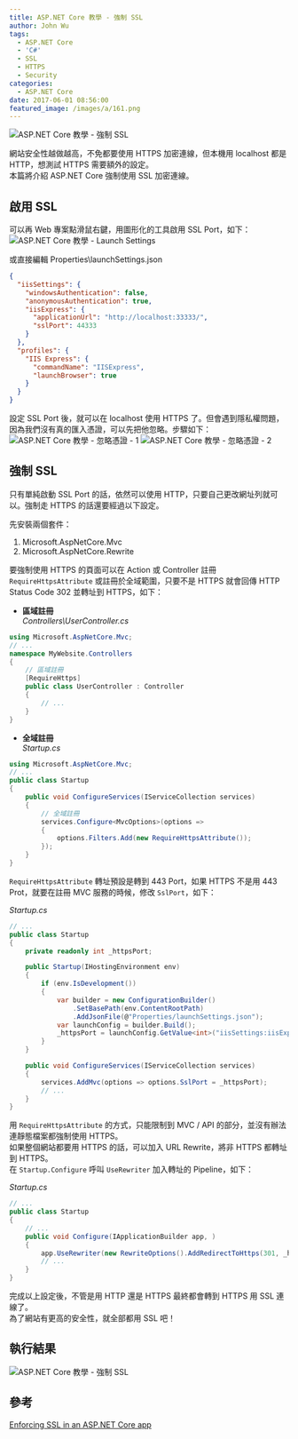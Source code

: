 ```yaml
---
title: ASP.NET Core 教學 - 強制 SSL
author: John Wu
tags:
  - ASP.NET Core
  - 'C#'
  - SSL
  - HTTPS
  - Security
categories:
  - ASP.NET Core
date: 2017-06-01 08:56:00
featured_image: /images/a/161.png
---
```

![ASP.NET Core 教學 - 強制 SSL](/images/a/161.png)

網站安全性越做越高，不免都要使用 HTTPS 加密連線，但本機用 localhost 都是 HTTP，想測試 HTTPS 需要額外的設定。  
本篇將介紹 ASP.NET Core 強制使用 SSL 加密連線。  

<!-- more -->

## 啟用 SSL

可以再 Web 專案點滑鼠右鍵，用圖形化的工具啟用 SSL Port，如下：  
![ASP.NET Core 教學 - Launch Settings](/images/a/158.png)

或直接編輯 Properties\launchSettings.json  
```json
{
  "iisSettings": {
    "windowsAuthentication": false,
    "anonymousAuthentication": true,
    "iisExpress": {
      "applicationUrl": "http://localhost:33333/",
      "sslPort": 44333
    }
  },
  "profiles": {
    "IIS Express": {
      "commandName": "IISExpress",
      "launchBrowser": true
    }
  }
}
```

設定 SSL Port 後，就可以在 localhost 使用 HTTPS 了。但會遇到隱私權問題，因為我們沒有真的匯入憑證，可以先把他忽略。步驟如下：  
![ASP.NET Core 教學 - 忽略憑證 - 1](/images/a/159.png)
![ASP.NET Core 教學 - 忽略憑證 - 2](/images/a/160.png)

## 強制 SSL

只有單純啟動 SSL Port 的話，依然可以使用 HTTP，只要自己更改網址列就可以。強制走 HTTPS 的話還要經過以下設定。 

先安裝兩個套件：  
1. Microsoft.AspNetCore.Mvc  
2. Microsoft.AspNetCore.Rewrite  

要強制使用 HTTPS 的頁面可以在 Action 或 Controller 註冊 `RequireHttpsAttribute` 或註冊於全域範圍，只要不是 HTTPS 就會回傳 HTTP Status Code 302 並轉址到 HTTPS，如下：  

* **區域註冊**  
  *Controllers\UserController.cs*
```cs
using Microsoft.AspNetCore.Mvc;
// ...
namespace MyWebsite.Controllers
{
    // 區域註冊
    [RequireHttps]
    public class UserController : Controller
    {
        // ...
    }
}
```
* **全域註冊**  
  *Startup.cs*
```cs
using Microsoft.AspNetCore.Mvc;
// ...
public class Startup
{
    public void ConfigureServices(IServiceCollection services)
    {
        // 全域註冊
        services.Configure<MvcOptions>(options =>
        {
            options.Filters.Add(new RequireHttpsAttribute());
        });
    }
}
```


`RequireHttpsAttribute` 轉址預設是轉到 443 Port，如果 HTTPS 不是用 443 Prot，就要在註冊 MVC 服務的時候，修改 `SslPort`，如下：  

*Startup.cs*
```cs
// ...
public class Startup
{
    private readonly int _httpsPort;

    public Startup(IHostingEnvironment env)
    {
        if (env.IsDevelopment())
        {
            var builder = new ConfigurationBuilder()
                .SetBasePath(env.ContentRootPath)
                .AddJsonFile(@"Properties/launchSettings.json");
            var launchConfig = builder.Build();
            _httpsPort = launchConfig.GetValue<int>("iisSettings:iisExpress:sslPort");
        }
    }

    public void ConfigureServices(IServiceCollection services)
    {
        services.AddMvc(options => options.SslPort = _httpsPort);
        // ...
    }
}
```

用 `RequireHttpsAttribute` 的方式，只能限制到 MVC / API 的部分，並沒有辦法連靜態檔案都強制使用 HTTPS。  
如果整個網站都要用 HTTPS 的話，可以加入 URL Rewrite，將非 HTTPS 都轉址到 HTTPS。  
在 `Startup.Configure` 呼叫 `UseRewriter` 加入轉址的 Pipeline，如下：  

*Startup.cs*
```cs
// ...
public class Startup
{
    // ...
    public void Configure(IApplicationBuilder app, )
    {        
        app.UseRewriter(new RewriteOptions().AddRedirectToHttps(301, _httpsPort));
        // ...
    }
}
```
完成以上設定後，不管是用 HTTP 還是 HTTPS 最終都會轉到 HTTPS 用 SSL 連線了。  
為了網站有更高的安全性，就全部都用 SSL 吧！

## 執行結果

![ASP.NET Core 教學 - 強制 SSL](/images/a/161.png)

## 參考

[Enforcing SSL in an ASP.NET Core app](https://docs.microsoft.com/en-us/aspnet/core/security/enforcing-ssl)